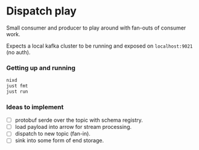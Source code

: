 # Dispatch play

Small consumer and producer to play around with fan-outs of consumer work.

Expects a local kafka cluster to be running and exposed on `localhost:9021` (no auth).

### Getting up and running

```bash
nixd
just fmt
just run
```

### Ideas to implement
- [ ] protobuf serde over the topic with schema registry.
- [ ] load payload into arrow for stream processing.
- [ ] dispatch to new topic (fan-in).
- [ ] sink into some form of end storage.
